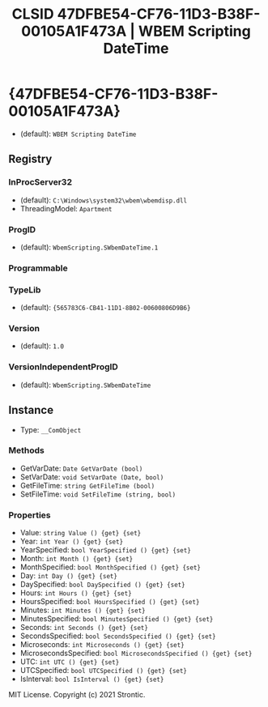 ﻿---
title: "CLSID 47DFBE54-CF76-11D3-B38F-00105A1F473A | WBEM Scripting DateTime"
excerpt: What is COM-Object CLSID 47DFBE54-CF76-11D3-B38F-00105A1F473A?
---

# {47DFBE54-CF76-11D3-B38F-00105A1F473A}

* (default): `WBEM Scripting DateTime`

## Registry


### InProcServer32

* (default): `C:\Windows\system32\wbem\wbemdisp.dll`
* ThreadingModel: `Apartment`

### ProgID

* (default): `WbemScripting.SWbemDateTime.1`

### Programmable


### TypeLib

* (default): `{565783C6-CB41-11D1-8B02-00600806D9B6}`

### Version

* (default): `1.0`

### VersionIndependentProgID

* (default): `WbemScripting.SWbemDateTime`

## Instance

* Type: `__ComObject`

### Methods

* GetVarDate: `Date GetVarDate (bool)`
* SetVarDate: `void SetVarDate (Date, bool)`
* GetFileTime: `string GetFileTime (bool)`
* SetFileTime: `void SetFileTime (string, bool)`

### Properties

* Value: `string Value () {get} {set} `
* Year: `int Year () {get} {set} `
* YearSpecified: `bool YearSpecified () {get} {set} `
* Month: `int Month () {get} {set} `
* MonthSpecified: `bool MonthSpecified () {get} {set} `
* Day: `int Day () {get} {set} `
* DaySpecified: `bool DaySpecified () {get} {set} `
* Hours: `int Hours () {get} {set} `
* HoursSpecified: `bool HoursSpecified () {get} {set} `
* Minutes: `int Minutes () {get} {set} `
* MinutesSpecified: `bool MinutesSpecified () {get} {set} `
* Seconds: `int Seconds () {get} {set} `
* SecondsSpecified: `bool SecondsSpecified () {get} {set} `
* Microseconds: `int Microseconds () {get} {set} `
* MicrosecondsSpecified: `bool MicrosecondsSpecified () {get} {set} `
* UTC: `int UTC () {get} {set} `
* UTCSpecified: `bool UTCSpecified () {get} {set} `
* IsInterval: `bool IsInterval () {get} {set} `

MIT License. Copyright (c) 2021 Strontic.


